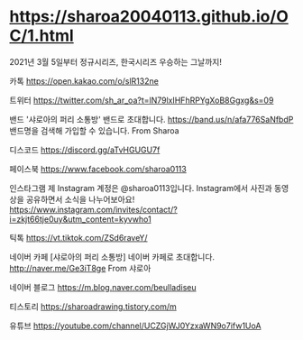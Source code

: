 <h1><a href="https://sharoa20040113.github.io/OC/1.html">https://sharoa20040113.github.io/OC/1.html</a></h1>

2021년 3월 5일부터 정규시리즈, 한국시리즈 우승하는 그날까지!

카톡
https://open.kakao.com/o/slR132ne

트위터 
https://twitter.com/sh_ar_oa?t=lN79lxIHFhRPYgXoB8Ggxg&s=09

밴드
'샤로아의 퍼리 소통방' 밴드로 초대합니다.
https://band.us/n/afa776SaNfbdP
밴드명을 검색해 가입할 수 있습니다.
From Sharoa

디스코드 
https://discord.gg/aTvHGUGU7f

페이스북 
https://www.facebook.com/sharoa0113

인스타그램 
제 Instagram 계정은 @sharoa0113입니다. Instagram에서 사진과 동영상을 공유하면서 소식을 나누어보아요! https://www.instagram.com/invites/contact/?i=zkjt66tje0uy&utm_content=kyvwho1

틱톡
https://vt.tiktok.com/ZSd6raveY/

네이버 카페
[샤로아의 퍼리 소통방] 네이버 카페로 초대합니다.
http://naver.me/Ge3iT8ge
From 샤로아

네이버 블로그
https://m.blog.naver.com/beulladiseu

티스토리 
https://sharoadrawing.tistory.com/m

유튜브 
https://youtube.com/channel/UCZGjWJ0YzxaWN9o7ifw1UoA
